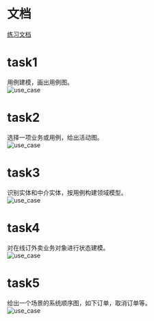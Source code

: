 # 文档
[练习文档](https://github.com/dramaticTickets/dramatic-tickets/blob/master/documents/Modeling_Training/1_%E9%A5%BF%E4%BA%86%E4%B9%88%E5%A4%96%E5%8D%96app.md)
# task1
用例建模，画出用例图。  
![use_case]({{site.url}}/image/lesson9/use_case_diagram.png)

# task2
选择一项业务或用例，给出活动图。  
![use_case]({{site.url}}/image/lesson9/activity_diagram.png)

# task3
识别实体和中介实体，按用例构建领域模型。  
![use_case]({{site.url}}/image/lesson9/domain_model.png)

# task4
对在线订外卖业务对象进行状态建模。  
![use_case]({{site.url}}/image/lesson9/state_diagram.png)

# task5
给出一个场景的系统顺序图，如下订单，取消订单等。  
![use_case]({{site.url}}/image/lesson9/ssd.png)
